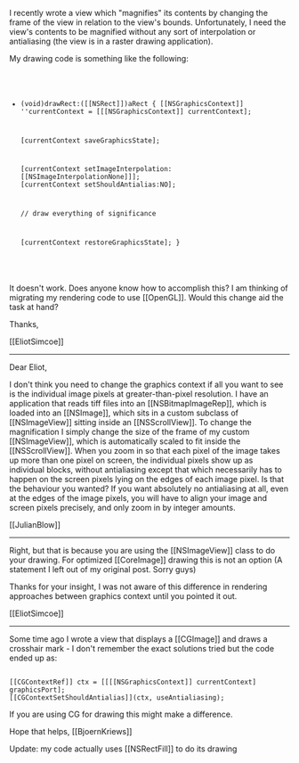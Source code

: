 I recently wrote a view which "magnifies" its contents by changing the frame of the view in relation to the view's bounds. Unfortunately, I need the view's contents to be magnified without any sort of interpolation or antialiasing (the view is in a raster drawing application).

My drawing code is something like the following:
<code>
- (void)drawRect:([[NSRect]])aRect
{
    [[NSGraphicsContext]] ''currentContext = [[[NSGraphicsContext]] currentContext];
	
    [currentContext saveGraphicsState];
	
    [currentContext setImageInterpolation:[[NSImageInterpolationNone]]];
    [currentContext setShouldAntialias:NO];

    // draw everything of significance

    [currentContext restoreGraphicsState];
}
</code>

It doesn't work. Does anyone know how to accomplish this? I am thinking of migrating my rendering code to use [[OpenGL]]. Would this change aid the task at hand?

Thanks,

[[EliotSimcoe]]

----

Dear Eliot,

I don't think you need to change the graphics context if all you want to see is the individual image pixels at greater-than-pixel resolution. I have an application that reads tiff files into an [[NSBitmapImageRep]], which is loaded into an [[NSImage]], which sits in a custom subclass of [[NSImageView]] sitting inside an [[NSScrollView]]. To change the magnification I simply change the size of the frame of my custom [[NSImageView]], which is automatically scaled to fit inside the [[NSScrollView]]. When you zoom in so that each pixel of the image takes up more than one pixel on screen, the individual pixels show up as individual blocks, without antialiasing except that which necessarily has to happen on the screen pixels lying on the edges of each image pixel. Is that the behaviour you wanted? If you want absolutely no antialiasing at all, even at the edges of the image pixels, you will have to align your image and screen pixels precisely, and only zoom in by integer amounts.

[[JulianBlow]]

----

Right, but that is because you are using the [[NSImageView]] class to do your drawing. For optimized [[CoreImage]] drawing this is not an option (A statement I left out of my original post. Sorry guys)

Thanks for your insight, I was not aware of this difference in rendering approaches between graphics context until you pointed it out.

[[EliotSimcoe]]

----

Some time ago I wrote a view that displays a [[CGImage]] and draws a crosshair mark - I don't remember the
exact solutions tried but the code ended up as:

<code>
[[CGContextRef]] ctx = [[[[NSGraphicsContext]] currentContext] graphicsPort];
[[CGContextSetShouldAntialias]](ctx, useAntialiasing);
</code>

If you are using CG for drawing this might make a difference.

Hope that helps, [[BjoernKriews]]

Update: my code actually uses [[NSRectFill]] to do its drawing